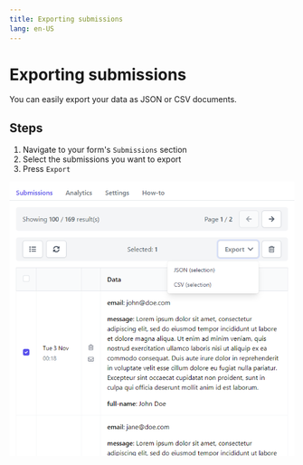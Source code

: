 ```yaml
---
title: Exporting submissions
lang: en-US
---
```


# Exporting submissions

You can easily export your data as JSON or CSV documents.

## Steps

1. Navigate to your form's `Submissions` section
2. Select the submissions you want to export
3. Press `Export`

![Export submissions](../.vuepress/public/export-submissions.png)
